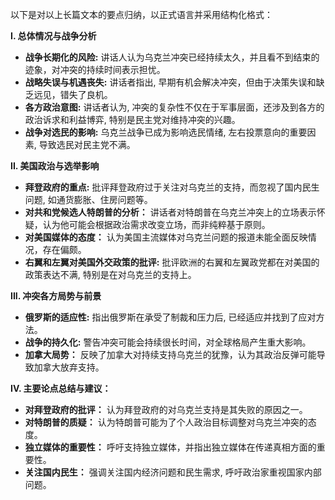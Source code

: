 以下是对以上长篇文本的要点归纳，以正式语言并采用结构化格式：

**I. 总体情况与战争分析**

*   **战争长期化的风险:** 讲话人认为乌克兰冲突已经持续太久，并且看不到结束的迹象，对冲突的持续时间表示担忧。
*   **战略失误与机遇丧失:** 讲话者指出, 早期有机会解决冲突，但由于决策失误和缺乏远见，错失了良机。
*   **各方政治意图:** 讲话者认为, 冲突的复杂性不仅在于军事层面，还涉及到各方的政治诉求和利益博弈, 特别是民主党对维持冲突的兴趣。
*   **战争对选民的影响:** 乌克兰战争已成为影响选民情绪, 左右投票意向的重要因素, 导致选民对民主党不满。

**II. 美国政治与选举影响**

*   **拜登政府的重点:** 批评拜登政府过于关注对乌克兰的支持，而忽视了国内民生问题, 如通货膨胀、住房问题等。
*   **对共和党候选人特朗普的分析：** 讲话者对特朗普在乌克兰冲突上的立场表示怀疑，认为他可能会根据政治需求改变立场，而非纯粹基于原则。
*   **对美国媒体的态度：** 认为美国主流媒体对乌克兰问题的报道未能全面反映情况，存在偏颇。
*   **右翼和左翼对美国外交政策的批评:** 批评欧洲的右翼和左翼政党都在对美国的政策表达不满, 特别是在对乌克兰的支持上。

**III. 冲突各方局势与前景**

*   **俄罗斯的适应性:** 指出俄罗斯在承受了制裁和压力后, 已经适应并找到了应对方法。
*   **战争的持久化:** 警告冲突可能会持续很长时间，对全球格局产生重大影响。
*   **加拿大局势：** 反映了加拿大对持续支持乌克兰的犹豫，认为其政治反弹可能导致加拿大放弃支持。

**IV. 主要论点总结与建议：**

*   **对拜登政府的批评：** 认为拜登政府的对乌克兰支持是其失败的原因之一。
*   **对特朗普的质疑：** 认为特朗普可能为了个人政治目标调整对乌克兰冲突的态度。
*   **独立媒体的重要性：** 呼吁支持独立媒体，并指出独立媒体在传递真相方面的重要性。
*   **关注国内民生：** 强调关注国内经济问题和民生需求, 呼吁政治家重视国家内部问题。